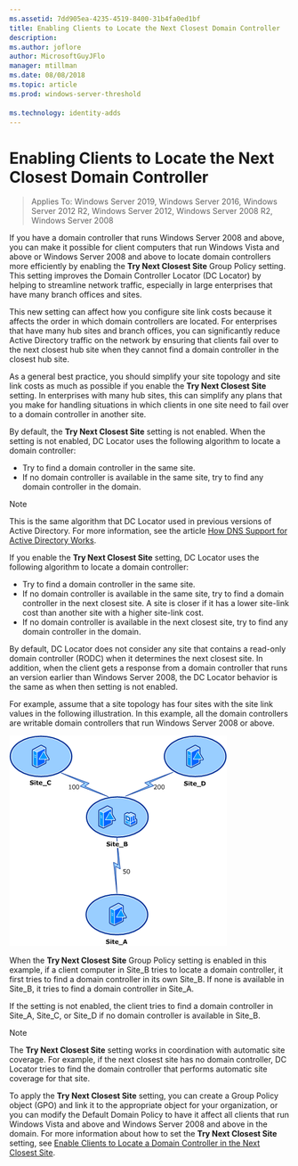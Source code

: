 ```yaml
---
ms.assetid: 7dd905ea-4235-4519-8400-31b4fa0ed1bf
title: Enabling Clients to Locate the Next Closest Domain Controller
description:
ms.author: joflore
author: MicrosoftGuyJFlo
manager: mtillman
ms.date: 08/08/2018
ms.topic: article
ms.prod: windows-server-threshold

ms.technology: identity-adds
---
```

# Enabling Clients to Locate the Next Closest Domain Controller

>Applies To: Windows Server 2019, Windows Server 2016, Windows Server 2012 R2, Windows Server 2012, Windows Server 2008 R2, Windows Server 2008

If you have a domain controller that runs Windows Server 2008 and above, you can make it possible for client computers that run Windows Vista and above or Windows Server 2008 and above to locate domain controllers more efficiently by enabling the **Try Next Closest Site** Group Policy setting. This setting improves the Domain Controller Locator (DC Locator) by helping to streamline network traffic, especially in large enterprises that have many branch offices and sites.  
  
This new setting can affect how you configure site link costs because it affects the order in which domain controllers are located. For enterprises that have many hub sites and branch offices, you can significantly reduce Active Directory traffic on the network by ensuring that clients fail over to the next closest hub site when they cannot find a domain controller in the closest hub site.  
  
As a general best practice, you should simplify your site topology and site link costs as much as possible if you enable the **Try Next Closest Site** setting. In enterprises with many hub sites, this can simplify any plans that you make for handling situations in which clients in one site need to fail over to a domain controller in another site.  
  
By default, the **Try Next Closest Site** setting is not enabled. When the setting is not enabled, DC Locator uses the following algorithm to locate a domain controller:  

- Try to find a domain controller in the same site.  
- If no domain controller is available in the same site, try to find any domain controller in the domain.  

> [!NOTE]  
> This is the same algorithm that DC Locator used in previous versions of Active Directory. For more information, see the article [How DNS Support for Active Directory Works](https://go.microsoft.com/fwlink/?LinkId=108587).  

If you enable the **Try Next Closest Site** setting, DC Locator uses the following algorithm to locate a domain controller:  

- Try to find a domain controller in the same site.  
- If no domain controller is available in the same site, try to find a domain controller in the next closest site. A site is closer if it has a lower site-link cost than another site with a higher site-link cost.  
- If no domain controller is available in the next closest site, try to find any domain controller in the domain.  

By default, DC Locator does not consider any site that contains a read-only domain controller (RODC) when it determines the next closest site. In addition, when the client gets a response from a domain controller that runs an version earlier than Windows Server 2008, the DC Locator behavior is the same as when then setting is not enabled.  
  
For example, assume that a site topology has four sites with the site link values in the following illustration. In this example, all the domain controllers are writable domain controllers that run  Windows Server 2008  or  above.  
  
![enabling clients to locate dc](media/Enabling-Clients-to-Locate-the-Next-Closest-Domain-Controller/beff4087-fb2a-463b-96ac-d440a9e29b75.gif)  
  
When the **Try Next Closest Site** Group Policy setting is enabled in this example, if a client computer in Site_B tries to locate a domain controller, it first tries to find a domain controller in its own Site_B. If none is available in Site_B, it tries to find a domain controller in Site_A.  
  
If the setting is not enabled, the client tries to find a domain controller in Site_A, Site_C, or Site_D if no domain controller is available in Site_B.  
  
> [!NOTE]  
> The **Try Next Closest Site** setting works in coordination with automatic site coverage. For example, if the next closest site has no domain controller, DC Locator tries to find the domain controller that performs automatic site coverage for that site.  
  
To apply the **Try Next Closest Site** setting, you can create a Group Policy object (GPO) and link it to the appropriate object for your organization, or you can modify the Default Domain Policy to have it affect all clients that run Windows Vista and above and Windows Server 2008 and above in the domain. For more information about how to set the **Try Next Closest Site** setting, see [Enable Clients to Locate a Domain Controller in the Next Closest Site](https://technet.microsoft.com/library/cc772592.aspx).  
